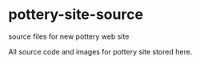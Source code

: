 # pottery-site-source
source files for new pottery web site

All source code and images for pottery site stored here.
